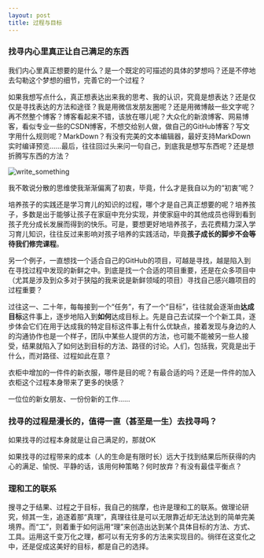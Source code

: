 ```yaml
---
layout: post
title: 过程与目标
---
```


### 找寻内心里真正让自己满足的东西

我们内心里真正想要的是什么？是一个既定的可描述的具体的梦想吗？还是不停地去勾勒这个梦想的细节，完善它的一个过程？

如果我想写点什么，真正想表达出来我的思考、我的认识，究竟是想表达？还是仅仅是寻找表达的方法和途径？我是用微信发朋友圈呢？还是用微博敲一些文字呢？再不然整个博客？博客看起来不错，该放在哪儿呢？大众化的新浪博客、网易博客，看似专业一些的CSDN博客，不想交给别人做，做自己的GitHub博客？写文字用什么规则呢？MarkDown？有没有完美的文本编辑器，最好支持MarkDown实时编译预览……最后，往往回过头来问一句自己，到底我是想写东西呢？还是想折腾写东西的方法？

![write_something][1]

我不敢说分散的思维使我渐渐偏离了初衷，毕竟，什么才是我自以为的“初衷”呢？


培养孩子的实践还是学习育儿的知识的过程，哪个才是自己真正想要的呢？培养孩子，多数是出于能够让孩子在家庭中充分实现，并使家庭中的其他成员也得到看到孩子充分成长发展而得到的快乐。可是，要想更好地培养孩子，去花费精力深入学习育儿知识，往往反过来影响对孩子培养的实践活动，毕竟**孩子成长的脚步不会等待我们修完课程**。



另一个例子，一直想找一个适合自己的GitHub的项目，可越是寻找，越是陷入到在寻找过程中发现的新鲜之中。到底是找一个合适的项目重要，还是在众多项目中（尤其是涉及到众多对于狭隘的我来说是新鲜领域的项目）寻找自己感兴趣项目的过程重要？

过往这一、二十年，每每接到一个“任务”，有了一个“目标”，往往就会逐渐由**达成目标**这件事上，逐步地陷入到**如何**达成目标上。先是自己去试探一个个新工具，逐步体会它们在用于达成我的特定目标这件事上有什么优缺点，接着发现与身边的人的沟通协作也是一个样子，团队中某些人提供的方法，也可能不能被另一些人接受，结果就陷入了如何达到目标的方法、路径的讨论。人们，包括我，究竟是出于什么，而对路径、过程如此在意？

衣柜中增加的一件件的新衣服，哪件是目的呢？有最合适的吗？还是一件件的加入衣柜这个过程本身带来了更多的快感？

一位位的新女朋友、一份份新的工作……

### 找寻的过程是漫长的，值得一直（甚至是一生）去找寻吗？

如果找寻的过程本身就是让自己满足的，那就OK

如果找寻的过程带来的成本（人的生命是有限时长）远大于找到结果后所获得的内心的满足、愉悦、平静的话，该用何种策略？何时放弃？有没有最佳平衡点？

### 理和工的联系

搜寻之于结果、过程之于目标，我自己的揣摩，也许是理和工的联系。做理论研究，倾其一生，追逐着那“真理”，真理往往是可以无限靠近却无法达到的简单完美境界。而“工”，则着重于如何运用“理”来创造出达到某个具体目标的方法、方式、工具。运用这千变万化之理，都可以有无穷多的方法来实现目的。徜徉在这变化之中，还是促成这美好的目标，都是自己的选择。

[1]: https://wx2.sinaimg.cn/mw690/6e471a1dgy1fn2bocqgllj20h50ajwez.jpg
